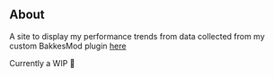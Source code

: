 ## About

A site to display my performance trends from data collected from my custom BakkesMod plugin [here](https://github.com/defcarlito/Stat-Puller-Plugin)

Currently a WIP 🔨
